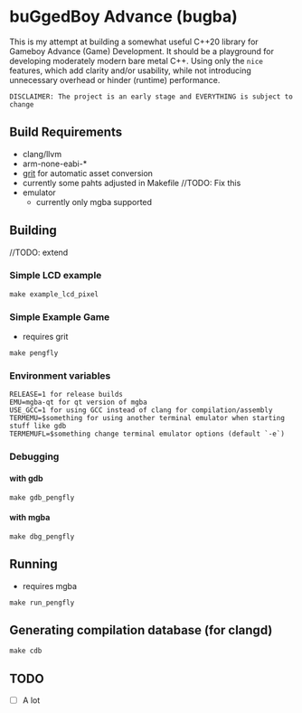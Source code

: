 # buGgedBoy Advance (bugba)

This is my attempt at building a somewhat useful C++20 library for Gameboy Advance
(Game) Development. It should be a playground for developing moderately modern bare
metal C++. Using only the `nice` features, which add clarity and/or usability, while
not introducing unnecessary overhead or hinder (runtime) performance.

```
DISCLAIMER: The project is an early stage and EVERYTHING is subject to change
```

## Build Requirements

- clang/llvm
- arm-none-eabi-*
- [grit]() for automatic asset conversion
- currently some pahts adjusted in Makefile //TODO: Fix this
- emulator
    - currently only mgba supported

## Building

//TODO: extend

### Simple LCD example
```
make example_lcd_pixel
```

### Simple Example Game

- requires grit

```
make pengfly
```

### Environment variables

```
RELEASE=1 for release builds
EMU=mgba-qt for qt version of mgba
USE_GCC=1 for using GCC instead of clang for compilation/assembly
TERMEMU=$something for using another terminal emulator when starting stuff like gdb
TERMEMUFL=$something change terminal emulator options (default `-e`)
```

### Debugging

#### with gdb

```
make gdb_pengfly
```

#### with mgba

```
make dbg_pengfly
```

## Running

- requires mgba

```
make run_pengfly
```

## Generating compilation database (for clangd)

```
make cdb
```

## TODO

- [ ] A lot
